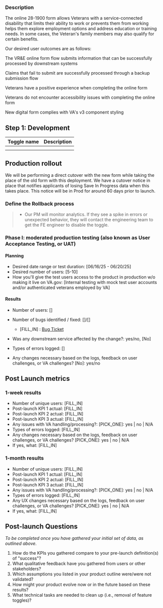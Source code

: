 ### Description
The online 28-1900 form allows Veterans with a service-connected disability that limits their ability to work or prevents them from working helps them explore employment options and address education or training needs. In some cases, the Veteran's family members may also qualify for certain benefits.

Our desired user outcomes are as follows:

The VR&E online form flow submits information that can be successfully processed by downstream systems

Claims that fail to submit are successfully processed through a backup submission flow

Veterans have a positive experience when completing the online form

Veterans do not encounter accessibility issues with completing the online form

New digital form complies with VA's v3 component styling

## Step 1: Development


| Toggle name | Description |
| ----------- | ----------- |
|  |  |
|  |  |


## Production rollout

We will be performing a direct cutover with the new form while taking the place of the old form with this deployment.  We have a cutover notice in place that notifies applicants of losing Save In Progress data when this takes place.  This notice will be in Prod for around 60 days prior to launch.

### Define the Rollback process

> - Our PM will monitor analytics. If they see a spike in errors or unexpected behavior, they will contact the engineering team to get the FE engineer to disable the toggle.

### Phase I: moderated production testing (also known as User Acceptance Testing, or UAT)

#### Planning

- Desired date range or test duration: [06/16/25 - 06/20/25]
- Desired number of users: [5-10]
- How you'll give the test users access to the product in production w/o making it live on VA.gov: [Internal testing with mock test user accounts and/or authenticated veterans employed by VA]

#### Results

- Number of users: []
- Number of bugs identified / fixed: []/[]
  - [FILL_IN] : [Bug Ticket]()

- Was any downstream service affected by the change?: yes/no, [No]
- Types of errors logged: []
- Any changes necessary based on the logs, feedback on user challenges, or VA challenges? [No]: yes/no

## Post Launch metrics

### 1-week results

- Number of unique users: [FILL_IN]
- Post-launch KPI 1 actual: [FILL_IN]
- Post-launch KPI 2 actual: [FILL_IN]
- Post-launch KPI 3 actual: [FILL_IN]
- Any issues with VA handling/processing?:  [PICK_ONE]: yes | no |  N/A
- Types of errors logged: [FILL_IN]
- Any changes necessary based on the logs, feedback on user challenges, or VA challenges? [PICK_ONE]: yes | no |  N/A
- If yes, what: [FILL_IN]

### 1-month results

- Number of unique users: [FILL_IN]
- Post-launch KPI 1 actual: [FILL_IN]
- Post-launch KPI 2 actual: [FILL_IN]
- Post-launch KPI 3 actual: [FILL_IN]
- Any issues with VA handling/processing?: [PICK_ONE]: yes | no |  N/A
- Types of errors logged: [FILL_IN]
- Any UX changes necessary based on the logs, feedback on user challenges, or VA challenges? [PICK_ONE]: yes | no |  N/A
- If yes, what: [FILL_IN]

## Post-launch Questions

*To be completed once you have gathered your initial set of data, as outlined above.*

1. How do the KPIs you gathered compare to your pre-launch definition(s) of "success"?
1. What qualitative feedback have you gathered from users or other stakeholders?
1. Which assumptions you listed in your product outline were/were not validated?
1. How might your product evolve now or in the future based on these results?
1. What technical tasks are needed to clean up (i.e., removal of feature toggles)?
